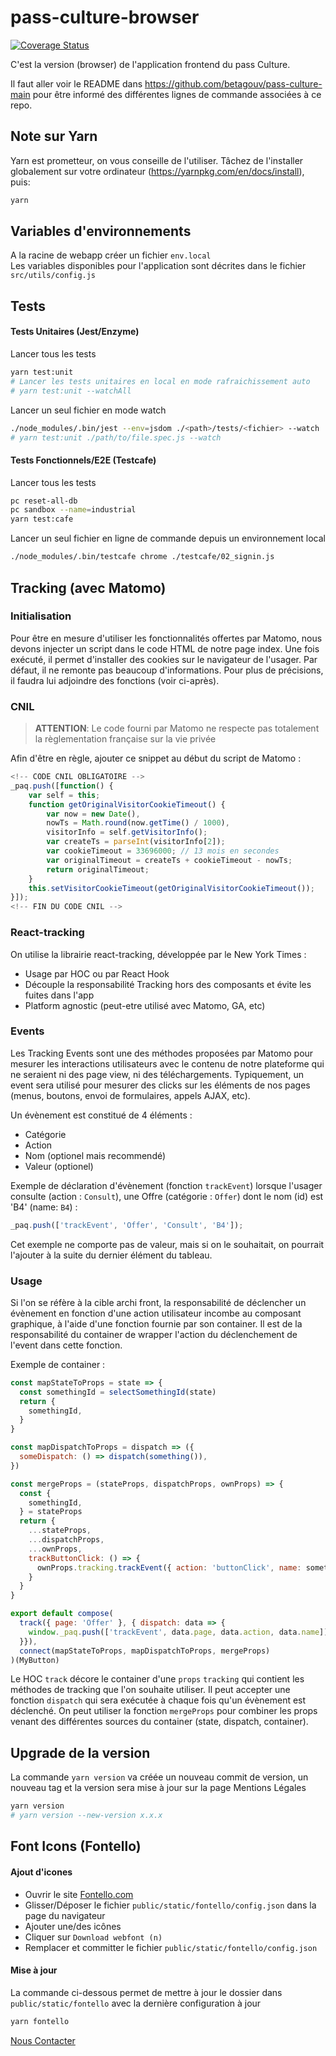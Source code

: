 # pass-culture-browser

[![Coverage Status](https://coveralls.io/repos/github/betagouv/pass-culture-browser/badge.svg?branch=master)](https://coveralls.io/github/betagouv/pass-culture-browser?branch=master)

C'est la version (browser) de l'application frontend du pass Culture.

Il faut aller voir le README dans https://github.com/betagouv/pass-culture-main
pour être informé des différentes lignes de commande associées à ce repo.

## Note sur Yarn

Yarn est prometteur, on vous conseille de l'utiliser. Tâchez de l'installer globalement sur votre ordinateur (https://yarnpkg.com/en/docs/install), puis:

```bash
yarn
```

## Variables d'environnements

A la racine de webapp créer un fichier `env.local`<br>
Les variables disponibles pour l'application sont décrites dans le fichier `src/utils/config.js`

## Tests

#### Tests Unitaires (Jest/Enzyme)

Lancer tous les tests
```bash
yarn test:unit
# Lancer les tests unitaires en local en mode rafraichissement auto
# yarn test:unit --watchAll
```

Lancer un seul fichier en mode watch
```bash
./node_modules/.bin/jest --env=jsdom ./<path>/tests/<fichier> --watch
# yarn test:unit ./path/to/file.spec.js --watch
```

#### Tests Fonctionnels/E2E (Testcafe)

Lancer tous les tests
```bash
pc reset-all-db
pc sandbox --name=industrial
yarn test:cafe
```

Lancer un seul fichier en ligne de commande depuis un environnement local
```bash
./node_modules/.bin/testcafe chrome ./testcafe/02_signin.js
```

## Tracking (avec Matomo)

### Initialisation

Pour être en mesure d'utiliser les fonctionnalités offertes par Matomo, nous devons injecter un script dans le code HTML de notre page index.
Une fois exécuté, il permet d'installer des cookies sur le navigateur de l'usager.
Par défaut, il ne remonte pas beaucoup d'informations. Pour plus de précisions, il faudra lui adjoindre des fonctions (voir ci-après).

### CNIL

> **ATTENTION**: Le code fourni par Matomo ne respecte pas totalement la règlementation française sur la vie privée

Afin d'être en règle, ajouter ce snippet au début du script de Matomo : 
```javascript
<!-- CODE CNIL OBLIGATOIRE -->
_paq.push([function() {
    var self = this;
    function getOriginalVisitorCookieTimeout() {
        var now = new Date(),
        nowTs = Math.round(now.getTime() / 1000),
        visitorInfo = self.getVisitorInfo();
        var createTs = parseInt(visitorInfo[2]);
        var cookieTimeout = 33696000; // 13 mois en secondes
        var originalTimeout = createTs + cookieTimeout - nowTs;
        return originalTimeout;
    }
    this.setVisitorCookieTimeout(getOriginalVisitorCookieTimeout());
}]);
<!-- FIN DU CODE CNIL -->
```

### React-tracking
On utilise la librairie react-tracking, développée par le New York Times :
* Usage par HOC ou par React Hook
* Découple la responsabilité Tracking hors des composants et évite les fuites dans l'app
* Platform agnostic (peut-etre utilisé avec Matomo, GA, etc)


### Events
Les Tracking Events sont une des méthodes proposées par Matomo pour mesurer les interactions utilisateurs avec le contenu de notre plateforme qui ne seraient ni des page view, ni des téléchargements.
Typiquement, un event sera utilisé pour mesurer des clicks sur les éléments de nos pages (menus, boutons, envoi de formulaires, appels AJAX, etc).

Un évènement est constitué de 4 éléments : 
* Catégorie
* Action
* Nom (optionel mais recommendé)
* Valeur (optionel)

Exemple de déclaration d'évènement (fonction `trackEvent`) lorsque l'usager consulte (action : `Consult`), une Offre (catégorie : `Offer`) dont le nom (id) est 'B4' (name: `B4`)  : 
```javascript
_paq.push(['trackEvent', 'Offer', 'Consult', 'B4']);
```
Cet exemple ne comporte pas de valeur, mais si on le souhaitait, on pourrait l'ajouter à la suite du dernier élément du tableau.

### Usage
Si l'on se réfère à la cible archi front, la responsabilité de déclencher un évènement en fonction d'une action utilisateur incombe au composant graphique, à l'aide d'une fonction fournie par son container.
Il est de la responsabilité du container de wrapper l'action du déclenchement de l'event dans cette fonction.

Exemple de container : 

```javascript
const mapStateToProps = state => {
  const somethingId = selectSomethingId(state)
  return {
    somethingId,
  }
}

const mapDispatchToProps = dispatch => ({
  someDispatch: () => dispatch(something()),
})

const mergeProps = (stateProps, dispatchProps, ownProps) => {
  const {
    somethingId,
  } = stateProps
  return {
    ...stateProps,
    ...dispatchProps,
    ...ownProps,
    trackButtonClick: () => {
      ownProps.tracking.trackEvent({ action: 'buttonClick', name: somethingId })
    }
  }
}

export default compose(
  track({ page: 'Offer' }, { dispatch: data => {
    window._paq.push(['trackEvent', data.page, data.action, data.name])
  }}),
  connect(mapStateToProps, mapDispatchToProps, mergeProps)
)(MyButton)
```

Le HOC `track` décore le container d'une `props` `tracking` qui contient les méthodes de tracking que l'on souhaite utiliser.
Il peut accepter une fonction `dispatch` qui sera exécutée à chaque fois qu'un évènement est déclenché.
On peut utiliser la fonction `mergeProps` pour combiner les props venant des différentes sources du container (state, dispatch, container).

## Upgrade de la version

La commande `yarn version` va créée un nouveau commit de version, un nouveau tag et la version sera mise à jour sur la page Mentions Légales
```bash
yarn version
# yarn version --new-version x.x.x
```

## Font Icons (Fontello)

#### Ajout d'icones

- Ouvrir le site [Fontello.com](https://fontello.com)
- Glisser/Déposer le fichier `public/static/fontello/config.json` dans la page du navigateur
- Ajouter une/des icônes
- Cliquer sur `Download webfont (n)`
- Remplacer et committer le fichier `public/static/fontello/config.json`

#### Mise à jour

La commande ci-dessous permet de mettre à jour le dossier dans `public/static/fontello` avec la dernière configuration à jour
```bash
yarn fontello
```

[Nous Contacter](https://aide.passculture.app/fr/category/18-ans-1dnil5r/)
